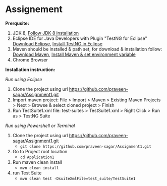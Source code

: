 # Assignement

**Prerqusite:**
1. JDK 8, [Follow JDK 8 installation](https://www.codejava.net/java-se/download-and-install-java-8-on-windows)
2. Eclipse IDE for Java Developers with Plugin "TestNG for Eclipse" [Download Eclipse](https://www.eclipse.org/downloads/packages/release/2022-03/r/eclipse-ide-java-developers), [Install TestNG in Eclipse](https://www.guru99.com/install-testng-in-eclipse.html)
3. Maven should be installed & path set, for download & installation follow: [Download Maven](https://maven.apache.org/download.cgi), [Install Maven & set environment variable](https://maven.apache.org/install.html)
4. Chrome Browser

**Installation instruction:**  

_Run using Eclipse_
1. Clone the project using url https://github.com/praveen-sagar/Assignment1.git  
2. Import maven project: File > Import > Maven > Existing Maven Projects > Next > Browse & select cloned project > Finish
3. Run TestSuite1.xml file: test-suites > TestSuite1.xml > Right Click > Run as > TestNG Suite  


_Run using Powershell or Terminal_
1. Clone the project using url https://github.com/praveen-sagar/Assignment1.git  
    * `git clone https://github.com/praveen-sagar/Assignment1.git`
2. Go to Project root location  
    * `cd Application1`
3. Run maven clean install
    * `mvn clean install`
4. run Test Suite
    * `mvn clean test -DsuiteXmlFile=test_suite/TestSuite1`
